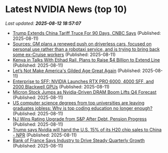 # Latest NVIDIA News (top 10)
_Last updated: **2025-08-12 18:57:07**_

- [Trump Extends China Tariff Truce For 90 Days, CNBC Says](https://biztoc.com/x/406b25780c1f6d31) (Published: 2025-08-11)
- [Sources: GM plans a renewed push on driverless cars, focused on personal use rather than a robotaxi service, and is trying to bring back some ex-Cruise workers](https://biztoc.com/x/2454e930615c9bfd) (Published: 2025-08-11)
- [Kenya in Talks With Etihad Rail, Plans to Raise $4 Billion to Extend Line](https://biztoc.com/x/971538472c4d5a5b) (Published: 2025-08-11)
- [Let’s Not Make America's Gilded Age Great Again](https://biztoc.com/x/910b392e9c444c4f) (Published: 2025-08-11)
- [Enterprise to SFF: NVIDIA Launches RTX PRO 6000, 4000 SFF, and 2000 Blackwell GPUs](https://www.storagereview.com/news/enterprise-to-sff-nvidia-launches-rtx-pro-6000-4000-sff-and-2000-blackwell-gpus) (Published: 2025-08-11)
- [Micron Stock Jumps as Nvidia-Driven DRAM Boom Lifts Q4 Forecast](https://finance.yahoo.com/news/micron-stock-jumps-nvidia-driven-184320956.html) (Published: 2025-08-11)
- [US computer science degrees from top universities are leaving graduates jobless: Why is top coding education no longer enough?](https://economictimes.indiatimes.com/magazines/panache/us-computer-science-degrees-from-top-universities-are-leaving-graduates-jobless-why-is-top-coding-education-no-longer-enough/articleshow/123243221.cms) (Published: 2025-08-11)
- [NJ Wins Rating Upgrade from S&P After Debt, Pension Progress](https://biztoc.com/x/ef103ca741097562) (Published: 2025-08-11)
- [Trump says Nvidia will hand the U.S. 15% of its H20 chip sales to China - NPR](https://slashdot.org/firehose.pl?op=view&amp;id=178644782) (Published: 2025-08-11)
- [Bank of France Says Industry to Drive Steady Quarterly Growth](https://biztoc.com/x/93c6b3d3056e7a27) (Published: 2025-08-11)
